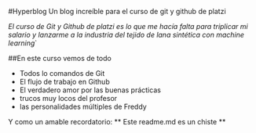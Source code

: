 #Hyperblog
Un blog increíble para el curso de git y github de platzi

*El curso de Git y Github de platzi es lo que me hacía falta para triplicar mi salario y lanzarme a la industria del tejido de lana sintética con machine learning*`

##En este curso vemos de todo
* Todos lo comandos de Git
* El flujo de trabajo en Github
* El verdadero amor por las buenas prácticas
* trucos muy locos del profesor
* las personalidades múltiples de Freddy


Y como un amable recordatorio: ** Este readme.md es un chiste **